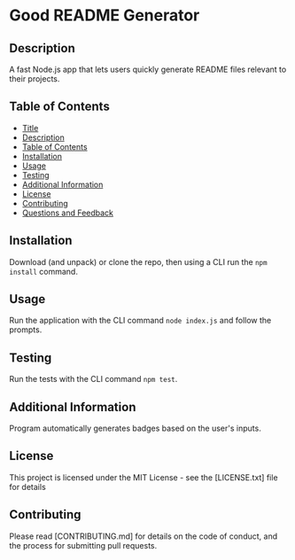 # Good README Generator

## Description

A fast Node.js app that lets users quickly generate README files relevant to their projects.

## Table of Contents

- [Title](#title)
- [Description](#description)
- [Table of Contents](#table-of-contents)
- [Installation](#installation)
- [Usage](#usage)
- [Testing](#testing)
- [Additional Information](#additional-information)
- [License](#license)
- [Contributing](#contributing)
- [Questions and Feedback](#questions-and-feedback)

## Installation

Download (and unpack) or clone the repo, then using a CLI run the `npm install` command.

## Usage

Run the application with the CLI command `node index.js` and follow the prompts.

## Testing

Run the tests with the CLI command `npm test`.

## Additional Information

Program automatically generates badges based on the user's inputs.

## License

This project is licensed under the MIT License - see the [LICENSE.txt] file for details

## Contributing

Please read [CONTRIBUTING.md] for details on the code of conduct, and the process for submitting pull requests.
